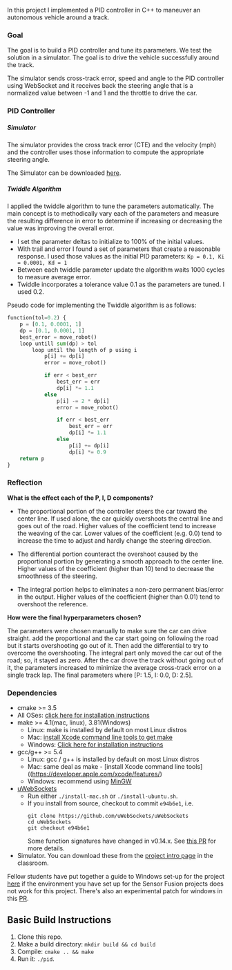  In this project I implemented a PID controller in C++ to maneuver an autonomous vehicle around a track.

### Goal
The goal is to build a PID controller and tune its parameters. We test the solution in a simulator. The goal is to drive the vehicle successfully around the track.

The simulator sends cross-track error, speed and angle to the PID controller using WebSocket and it receives back the steering angle that is a normalized value between -1 and 1 and the throttle to drive the car.

### PID Controller
##### Simulator
The simulator provides the cross track error (CTE) and the velocity (mph) and the controller uses those information to compute the appropriate steering angle.

The Simulator can be downloaded [here](https://github.com/udacity/self-driving-car-sim/releases).


##### Twiddle Algorithm
I applied the twiddle algorithm to tune the parameters automatically. The main concept is to methodically vary each of the parameters and measure the resulting difference in error to determine if increasing or decreasing the value was improving the overall error.
- I set the parameter deltas to initialize to 100% of the initial values.
- With trail and error I found a set of parameters that create a reasonable response. I used those values as the initial PID parameters: `Kp = 0.1, Ki = 0.0001, Kd = 1`
- Between each twiddle parameter update the algorithm waits 1000 cycles to measure average error.
- Twiddle incorporates a tolerance value 0.1 as the parameters are tuned. I used 0.2.

Pseudo code for implementing the Twiddle algorithm is as follows:

```Python
function(tol=0.2) {
    p = [0.1, 0.0001, 1]
    dp = [0.1, 0.0001, 1]
    best_error = move_robot()
    loop untill sum(dp) > tol
        loop until the length of p using i
            p[i] += dp[i]
            error = move_robot()

            if err < best_err
                best_err = err
                dp[i] *= 1.1
            else
                p[i] -= 2 * dp[i]
                error = move_robot()

                if err < best_err
                    best_err = err
                    dp[i] *= 1.1
                else
                    p[i] += dp[i]
                    dp[i] *= 0.9
    return p
}
```

### Reflection
**What is the effect each of the P, I, D components?**

- The proportional portion of the controller steers the car toward the center line. If used alone, the car quickly overshoots the central line and goes out of the road. Higher values of the coefficient tend to increase the weaving of the car. Lower values of the coefficient (e.g. 0.0) tend to increase the time to adjust and hardly change the steering direction.

- The differential portion counteract the overshoot caused by the proportional portion by generating a smooth approach to the center line. Higher values of the coefficient (higher than 10) tend to decrease the smoothness of the steering.

- The integral portion helps to eliminates a non-zero permanent bias/error in the output. Higher values of the coefficient (higher than 0.01) tend to overshoot the reference.

**How were the final hyperparameters chosen?**

The parameters were chosen manually to make sure the car can drive straight.  add the proportional and the car start going on following the road but it starts overshooting go out of it. Then add the differential to try to overcome the overshooting. The integral part only moved the car out of the road; so, it stayed as zero. After the car drove the track without going out of it, the parameters increased to minimize the average cross-track error on a single track lap. The final parameters where [P: 1.5, I: 0.0, D: 2.5].

### Dependencies

* cmake >= 3.5
 * All OSes: [click here for installation instructions](https://cmake.org/install/)
* make >= 4.1(mac, linux), 3.81(Windows)
  * Linux: make is installed by default on most Linux distros
  * Mac: [install Xcode command line tools to get make](https://developer.apple.com/xcode/features/)
  * Windows: [Click here for installation instructions](http://gnuwin32.sourceforge.net/packages/make.htm)
* gcc/g++ >= 5.4
  * Linux: gcc / g++ is installed by default on most Linux distros
  * Mac: same deal as make - [install Xcode command line tools]((https://developer.apple.com/xcode/features/)
  * Windows: recommend using [MinGW](http://www.mingw.org/)
* [uWebSockets](https://github.com/uWebSockets/uWebSockets)
  * Run either `./install-mac.sh` or `./install-ubuntu.sh`.
  * If you install from source, checkout to commit `e94b6e1`, i.e.
    ```
    git clone https://github.com/uWebSockets/uWebSockets
    cd uWebSockets
    git checkout e94b6e1
    ```
    Some function signatures have changed in v0.14.x. See [this PR](https://github.com/udacity/CarND-MPC-Project/pull/3) for more details.
* Simulator. You can download these from the [project intro page](https://github.com/udacity/self-driving-car-sim/releases) in the classroom.

Fellow students have put together a guide to Windows set-up for the project [here](https://s3-us-west-1.amazonaws.com/udacity-selfdrivingcar/files/Kidnapped_Vehicle_Windows_Setup.pdf) if the environment you have set up for the Sensor Fusion projects does not work for this project. There's also an experimental patch for windows in this [PR](https://github.com/udacity/CarND-PID-Control-Project/pull/3).

## Basic Build Instructions

1. Clone this repo.
2. Make a build directory: `mkdir build && cd build`
3. Compile: `cmake .. && make`
4. Run it: `./pid`.
